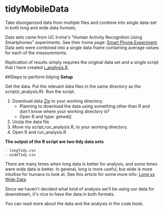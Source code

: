 # tidyMobileData
Take disorganized data from multiple files and combine into single data-set in both long and wide data formats.

Data sets came from UC Irvine's  "Human Activity Recognition Using Smartphones" experiments. See their home page: [Smart Phone Experiment](http://archive.ics.uci.edu/ml/datasets/Human+Activity+Recognition+Using+Smartphones).  Data sets were combined into a single data frame containing average values for each of the measurements. 

Replication of results simply requires the original data set and a single script that I have created [r_analysis.R](https://github.com/beaunorgeot/tidyMobileData/blob/master/run_analysis.R).

##Steps to perform tidying
**Setup**

Get the data. Put the relevant data files in the same directory as the script(r_analysis.R). Run the script.  

1. Download data [Zip](https://d396qusza40orc.cloudfront.net/getdata%2Fprojectfiles%2FUCI%20HAR%20Dataset.zip) to your working directory.
	- Planning to download the data using something other than R and don't know where your working directory is?
	- Open R and type:
	getwd()
2. Unzip the data file
4. Move my script,run_analysis.R, to your working directory.
5. Open R and run_analysis.R



**The output of the R script are two tidy data sets** 

	- longTidy.csv
	- wideTidy.csv

There are many times when long data is better for analysis, and some times were wide data is better. In gerenal, long is more useful, but wide is more intuitive for humans to look at. See this article for some more info: [Long vs Wide Data](http://seananderson.ca/2013/10/19/reshape.html)

Since we haven't decided what kind of analysis we'll be using our data for downstream, it's nice to have the data in both formats.


You can read more about the data and the analysis in the code book.


